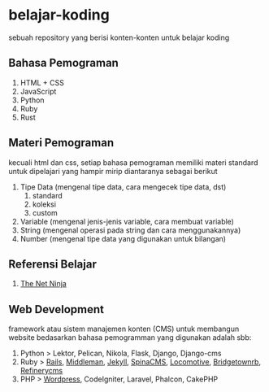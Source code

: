 # belajar-koding
sebuah repository yang berisi konten-konten untuk belajar koding

## Bahasa Pemograman
1. HTML + CSS
2. JavaScript
3. Python  
4. Ruby  
5. Rust

## Materi Pemograman  
kecuali html dan css, setiap bahasa pemograman memiliki materi standard untuk dipelajari
yang hampir mirip diantaranya sebagai berikut

1. Tipe Data (mengenal tipe data, cara mengecek tipe data, dst)
    1. standard
    2. koleksi
    3. custom
2. Variable (mengenal jenis-jenis variable, cara membuat variable)
3. String (mengenal operasi pada string dan cara menggunakannya)
4. Number (mengenal tipe data yang digunakan untuk bilangan)

## Referensi Belajar

1. [The Net Ninja](https://www.youtube.com/channel/UCW5YeuERMmlnqo4oq8vwUpg)

## Web Development
framework atau sistem manajemen konten (CMS) untuk membangun website bedasarkan bahasa pemogramman yang digunakan adalah sbb:
1. Python > Lektor, Pelican, Nikola, Flask, Django, Django-cms
2. Ruby > [Rails](https://rubyonrails.org/), [Middleman](https://middlemanapp.com/), [Jekyll](https://jekyllrb.com/), [SpinaCMS](https://www.refinerycms.com/), [Locomotive](https://www.locomotivecms.com/), [Bridgetownrb](https://www.bridgetownrb.com/), [Refinerycms](https://www.refinerycms.com/)
3. PHP > [Wordpress](https://github.com/WordPress/WordPress), CodeIgniter, Laravel, Phalcon, CakePHP

